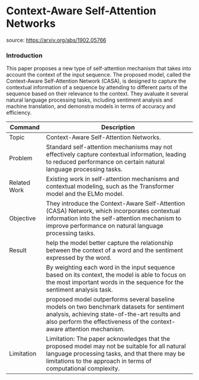 # Context-Aware Self-Attention Networks

source: https://arxiv.org/abs/1902.05766

### Introduction
This paper proposes a new type of self-attention mechanism that takes into account the context of the input sequence. The proposed model, called the Context-Aware Self-Attention Network (CASA), is designed to capture the contextual information of a sequence by attending to different parts of the sequence based on their relevance to the context. They avaluate it several natural language processing tasks, including sentiment analysis and machine translation, and demonstra models in terms of accuracy and efficiency.


| Command | Description |
| --- | --- |
|Topic| Context-Aware Self-Attention Networks. |
|Problem| Standard self-attention mechanisms may not effectively capture contextual information, leading to reduced performance on certain natural language processing tasks.   |
|Related Work| Existing work in self-attention mechanisms and contextual modeling, such as the Transformer model and the ELMo model.|
|Objective| They introduce the Context-Aware Self-Attention (CASA) Network, which incorporates contextual information into the self-attention mechanism to improve performance on natural language processing tasks.|
|Result|help the model better capture the relationship between the context of a word and the sentiment expressed by the word.|
| |By weighting each word in the input sequence based on its context, the model is able to focus on the most important words in the sequence for the sentiment analysis task.|
| |proposed model outperforms several baseline models on two benchmark datasets for sentiment analysis, achieving state-of-the-art results and also perform the effectiveness of the context-aware attention mechanism.|
|Limitation| Limitation: The paper acknowledges that the proposed model may not be suitable for all natural language processing tasks, and that there may be limitations to the approach in terms of computational complexity.|
